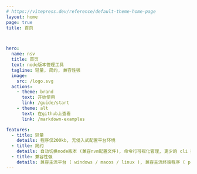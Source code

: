 ```yaml
---
# https://vitepress.dev/reference/default-theme-home-page
layout: home
page: true
title: 首页



hero:
  name: nsv
  title: 首页
  text: node版本管理工具
  tagline: 轻量, 简约, 兼容性强
  image:
    src: /logo.svg
  actions:
    - theme: brand
      text: 开始使用
      link: /guide/start
    - theme: alt
      text: 在github上查看
      link: /markdown-examples

features:
  - title: 轻量
    details: 程序仅200kb, 无侵入式配置平台环境
  - title: 简约
    details: 自动切换node版本 (兼容nvm配置文件), 命令行可视化管理, 更少的 cli 指令
  - title: 兼容性强
    details: 兼容主流平台 ( windows / macos / linux ), 兼容主流终端程序 ( powershell / sh / bash / zsh / fish / csh 等)
---
```

